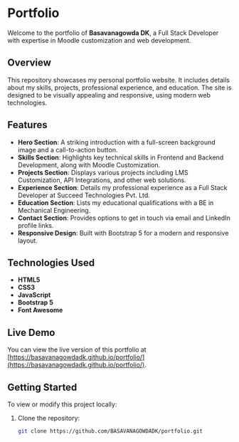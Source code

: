 # Portfolio

Welcome to the portfolio of **Basavanagowda DK**, a Full Stack Developer with expertise in Moodle customization and web development.

## Overview

This repository showcases my personal portfolio website. It includes details about my skills, projects, professional experience, and education. The site is designed to be visually appealing and responsive, using modern web technologies.

## Features

- **Hero Section**: A striking introduction with a full-screen background image and a call-to-action button.
- **Skills Section**: Highlights key technical skills in Frontend and Backend Development, along with Moodle Customization.
- **Projects Section**: Displays various projects including LMS Customization, API Integrations, and other web solutions.
- **Experience Section**: Details my professional experience as a Full Stack Developer at Succeed Technologies Pvt. Ltd.
- **Education Section**: Lists my educational qualifications with a BE in Mechanical Engineering.
- **Contact Section**: Provides options to get in touch via email and LinkedIn profile links.
- **Responsive Design**: Built with Bootstrap 5 for a modern and responsive layout.

## Technologies Used

- **HTML5**
- **CSS3**
- **JavaScript**
- **Bootstrap 5**
- **Font Awesome**

## Live Demo

You can view the live version of this portfolio at [https://basavanagowdadk.github.io/portfolio/](https://basavanagowdadk.github.io/portfolio/).

## Getting Started

To view or modify this project locally:

1. Clone the repository:
   ```bash
   git clone https://github.com/BASAVANAGOWDADK/portfolio.git
